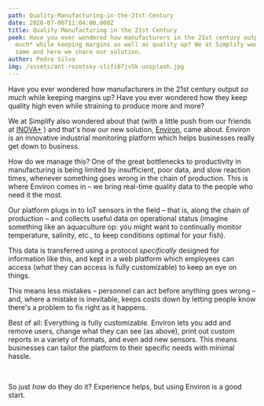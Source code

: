 ```yaml
---
path: Quality-Manufacturing-in-the-21st-Century
date: 2020-07-06T11:04:00.000Z
title: Quality Manufacturing in the 21st Century
peek: Have you ever wondered how manufacturers in the 21st century output *so
  much* while keeping margins as well as quality up? We at Simplify wondered the
  same and here we share our solution.
author: Pedro Silva
img: /assets/ant-rozetsky-slifi67jv5k-unsplash.jpg
---
```

Have you ever wondered how manufacturers in the 21st century output *so much* while keeping margins up? Have you ever wondered how they keep quality high even while straining to produce more and more?  

We at Simplify also wondered about that (with a little push from our friends at [INOVA+](https://inova.business/en) ) and that's how our new solution, [Environ](https://simplify-lgp.tech/products/environ), came about. Environ is an innovative industrial monitoring platform which helps businesses really get down to business. 

How do we manage this? One of the great bottlenecks to productivity in manufacturing is being limited by insufficient, poor data, and slow reaction times, whenever something goes wrong in the chain of production. This is where Environ comes in – we bring real-time quality data to the people who need it the most. 

Our platform plugs in to IoT sensors in the field – that is, along the chain of production – and collects useful data on operational status (imagine something like an aquaculture op: you might want to continually monitor temperature, salinity, etc., to keep conditions optimal for your fish). 

This data is transferred using a protocol *specifically* designed for information like this, and kept in a web platform which employees can access (*what* they can access is fully customizable) to keep an eye on things.

This means less mistakes – personnel can act before anything goes wrong – and, where a mistake is inevitable, keeps costs down by letting people know there's a problem to fix right as it happens. 

Best of all: Everything is fully customizable. Environ lets you add and remove users, change what they can see (as above), print out custom reports in a variety of formats, and even add new sensors. This means businesses can tailor the platform to their specific needs with minimal hassle.

​

So just *how* do they do it? Experience helps, but using Environ is a good start.